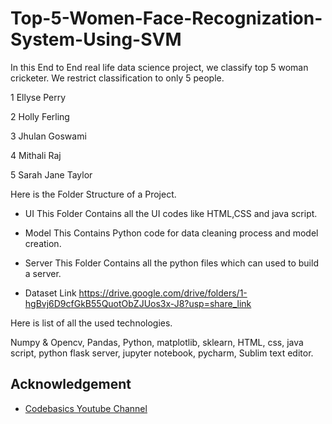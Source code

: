 
# Top-5-Women-Face-Recognization-System-Using-SVM


In this End to End real life data science project, we classify top 5 woman cricketer. We restrict classification to only 5 people.

1 Ellyse Perry

2 Holly Ferling

3 Jhulan Goswami

4 Mithali Raj

5 Sarah Jane Taylor

Here is the Folder Structure of a Project.

- UI 
This Folder Contains all the UI codes like HTML,CSS and java script.


- Model
This Contains Python code for data cleaning process and model creation.

- Server
This Folder Contains all the python files which can used to build a server.

- Dataset Link
https://drive.google.com/drive/folders/1-hgBvj6D9cfGkB55QuotObZJUos3x-J8?usp=share_link


Here is list of all the used technologies.

Numpy & Opencv, Pandas, Python, matplotlib, sklearn, HTML, css, java script, python flask server, jupyter notebook, pycharm, Sublim text editor.
## Acknowledgement

 - [Codebasics Youtube Channel](https://www.youtube.com/@codebasics)
 
